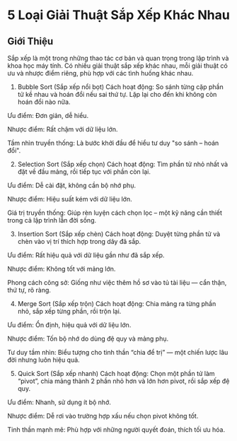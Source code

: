 # 5 Loại Giải Thuật Sắp Xếp Khác Nhau

## Giới Thiệu

Sắp xếp là một trong những thao tác cơ bản và quan trọng trong lập trình và khoa học máy tính. Có nhiều giải thuật sắp xếp khác nhau, mỗi giải thuật có ưu và nhược điểm riêng, phù hợp với các tình huống khác nhau.

1. Bubble Sort (Sắp xếp nổi bọt)
Cách hoạt động: So sánh từng cặp phần tử kề nhau và hoán đổi nếu sai thứ tự. Lặp lại cho đến khi không còn hoán đổi nào nữa.

Ưu điểm: Đơn giản, dễ hiểu.

Nhược điểm: Rất chậm với dữ liệu lớn.

Tầm nhìn truyền thống: Là bước khởi đầu để hiểu tư duy "so sánh – hoán đổi".

2. Selection Sort (Sắp xếp chọn)
Cách hoạt động: Tìm phần tử nhỏ nhất và đặt về đầu mảng, rồi tiếp tục với phần còn lại.

Ưu điểm: Dễ cài đặt, không cần bộ nhớ phụ.

Nhược điểm: Hiệu suất kém với dữ liệu lớn.

Giá trị truyền thống: Giúp rèn luyện cách chọn lọc – một kỹ năng cần thiết trong cả lập trình lẫn đời sống.

3. Insertion Sort (Sắp xếp chèn)
Cách hoạt động: Duyệt từng phần tử và chèn vào vị trí thích hợp trong dãy đã sắp.

Ưu điểm: Rất hiệu quả với dữ liệu gần như đã sắp xếp.

Nhược điểm: Không tốt với mảng lớn.

Phong cách công sở: Giống như việc thêm hồ sơ vào tủ tài liệu — cẩn thận, thứ tự, rõ ràng.

4. Merge Sort (Sắp xếp trộn)
Cách hoạt động: Chia mảng ra từng phần nhỏ, sắp xếp từng phần, rồi trộn lại.

Ưu điểm: Ổn định, hiệu quả với dữ liệu lớn.

Nhược điểm: Tốn bộ nhớ do dùng đệ quy và mảng phụ.

Tư duy tầm nhìn: Biểu tượng cho tinh thần “chia để trị” — một chiến lược lâu đời nhưng luôn hiệu quả.

5. Quick Sort (Sắp xếp nhanh)
Cách hoạt động: Chọn một phần tử làm “pivot”, chia mảng thành 2 phần nhỏ hơn và lớn hơn pivot, rồi sắp xếp đệ quy.

Ưu điểm: Nhanh, sử dụng ít bộ nhớ.

Nhược điểm: Dễ rơi vào trường hợp xấu nếu chọn pivot không tốt.

Tinh thần mạnh mẽ: Phù hợp với những người quyết đoán, thích tối ưu hóa.
